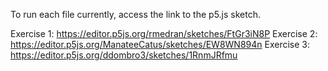 To run each file currently, access the link to the p5.js sketch.

Exercise 1:
https://editor.p5js.org/rmedran/sketches/FtGr3iN8P
Exercise 2:
https://editor.p5js.org/ManateeCatus/sketches/EW8WN894n
Exercise 3:
https://editor.p5js.org/ddombro3/sketches/1RnmJRfmu
